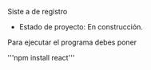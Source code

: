 <hi> Siste a de registro </h1>

- Estado de proyecto: En construcción.

Para ejecutar el programa debes poner

'''npm install react'''
